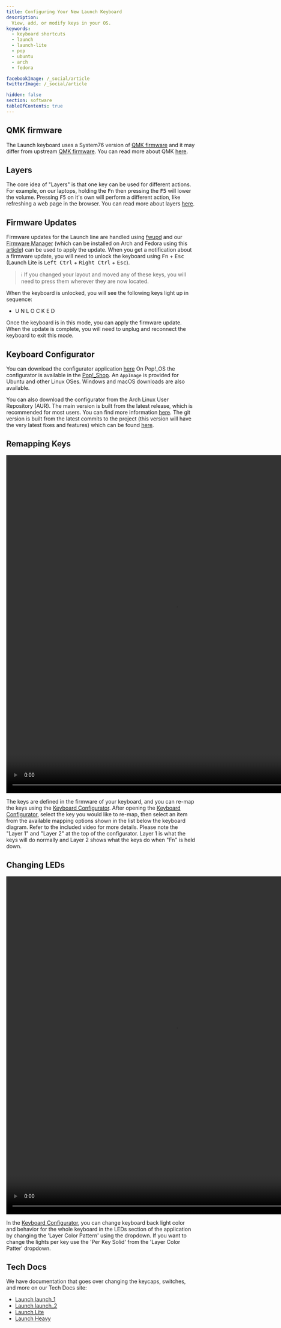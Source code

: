 ```yaml
---
title: Configuring Your New Launch Keyboard
description:
  View, add, or modify keys in your OS.
keywords:
  - keyboard shortcuts
  - launch
  - launch-lite
  - pop
  - ubuntu
  - arch
  - fedora

facebookImage: /_social/article
twitterImage: /_social/article

hidden: false
section: software
tableOfContents: true
---
```


## QMK firmware

The Launch keyboard uses a System76 version of [QMK firmware](https://github.com/system76/qmk_firmware) and it may differ from upstream [QMK firmware](https://github.com/qmk/qmk_firmware). You can read more about QMK [here](https://github.com/system76/qmk_firmware).

## Layers

The core idea of "Layers" is that one key can be used for different actions. For example, on our laptops, holding the <kbd>Fn</kbd> then pressing the <kbd>F5</kbd> will lower the volume. Pressing <kbd>F5</kbd> on it's own will perform a different action, like refreshing a web page in the browser. You can read more about layers [here](https://docs.qmk.fm/#/feature_layers).

## Firmware Updates

Firmware updates for the Launch line are handled using [fwupd](https://fwupd.org/) and our <u>Firmware Manager</u> (which can be installed on Arch and Fedora using this [article](https://support.system76.com/articles/system76-driver/)) can be used to apply the update. When you get a notification about a firmware update, you will need to unlock the keyboard using <kbd>Fn</kbd> + <kbd>Esc</kbd> (Launch Lite is <kbd>Left Ctrl</kbd> + <kbd>Right Ctrl</kbd> + <kbd>Esc</kbd>).

> ℹ️ If you changed your layout and moved any of these keys, you will need to press them wherever they are now located.

When the keyboard is unlocked, you will see the following keys light up in sequence:

- U N L O C K E D

Once the keyboard is in this mode, you can apply the firmware update. When the update is complete, you will need to unplug and reconnect the keyboard to exit this mode.

## Keyboard Configurator

You can download the configurator application [here](https://github.com/pop-os/keyboard-configurator/releases) On Pop!\_OS the configurator is available in the <u>Pop!\_Shop</u>. An `AppImage` is provided for Ubuntu and other Linux OSes.  Windows and macOS downloads are also available.

You can also download the configurator from the Arch Linux User Repository (AUR). The main version is built from the latest release, which is recommended for most users. You can find more information [here](https://aur.archlinux.org/packages/system76-keyboard-configurator). The git version is built from the latest commits to the project (this version will have the very latest fixes and features) which can be found [here](https://aur.archlinux.org/packages/keyboard-configurator-git/).

## Remapping Keys

<video width="900" height="900" controls>
  <source src="/files/launch-keyboard/remapping-function-keys.webm" type="video/mp4">
</video>

The keys are defined in the firmware of your keyboard, and you can re-map the keys using the <u>Keyboard Configurator</u>. After opening the <u>Keyboard Configurator</u>, select the key you would like to re-map, then select an item from the available mapping options shown in the list below the keyboard diagram. Refer to the included video for more details. Please note the "Layer 1" and "Layer 2" at the top of the configurator. Layer 1 is what the keys will do normally and Layer 2 shows what the keys do when "Fn" is held down.

## Changing LEDs

<video width="900" height="900" controls>
  <source src="/files/launch-keyboard/video-soothing.mp4" type="video/mp4">
</video>

In the <u>Keyboard Configurator</u>, you can change keyboard back light color and behavior for the whole keyboard in the LEDs section of the application by changing the 'Layer Color Pattern' using the dropdown. If you want to change the lights per key use the 'Per Key Solid' from the 'Layer Color Patter' dropdown.

## Tech Docs

We have documentation that goes over changing the keycaps, switches, and more on our Tech Docs site:

- [Launch launch_1](https://tech-docs.system76.com/models/launch_1/repairs.html)
- [Launch launch_2](https://tech-docs.system76.com/models/launch_2/repairs.html)
- [Launch Lite](https://tech-docs.system76.com/models/launch_lite_1/repairs.html)
- [Launch Heavy](https://tech-docs.system76.com/models/launch_heavy_1/repairs.html)
